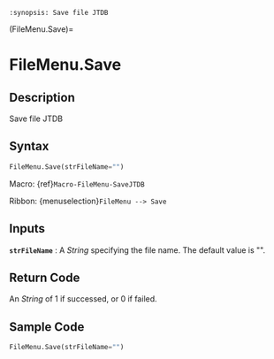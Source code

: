 ```{module} FileMenu.Save()
:synopsis: Save file JTDB
```

(FileMenu.Save)=

# FileMenu.Save

## Description

Save file JTDB

## Syntax

```python
FileMenu.Save(strFileName="")
```

Macro: {ref}`Macro-FileMenu-SaveJTDB`

Ribbon: {menuselection}`FileMenu --> Save`

## Inputs

**`strFileName`**
: A _String_ specifying the file name. The default value is "".

## Return Code

An _String_ of 1 if successed, or 0 if failed.

## Sample Code

```python
FileMenu.Save(strFileName="")
```
